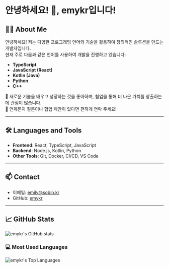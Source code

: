 
# 안녕하세요! 👋, emykr입니다!

## 👨‍💻 About Me
안녕하세요! 저는 다양한 프로그래밍 언어와 기술을 활용하여 창의적인 솔루션을 만드는 개발자입니다.  
현재 주로 다음과 같은 언어를 사용하여 개발을 진행하고 있습니다:

- **TypeScript**
- **JavaScript (React)**
- **Kotlin (Java)**
- **Python**
- **C++**

🌱 새로운 기술을 배우고 성장하는 것을 좋아하며, 협업을 통해 더 나은 가치를 창출하는 데 관심이 많습니다.  
💬 언제든지 질문이나 협업 제안이 있다면 편하게 연락 주세요!

---

## 🛠 Languages and Tools
- **Frontend**: React, TypeScript, JavaScript  
- **Backend**: Node.js, Kotlin, Python  
- **Other Tools**: Git, Docker, CI/CD, VS Code  

---

## 📫 Contact
- 이메일: emily@sobin.kr
- GitHub: [emykr](https://github.com/emykr)

---

## 📈 GitHub Stats
![emykr's GitHub stats](https://github-readme-stats.vercel.app/api?username=emykr&show_icons=true)


### 💻 Most Used Languages
![emykr's Top Languages](https://github-readme-stats.vercel.app/api/top-langs/?username=emykr&layout=compact&theme=radical)



